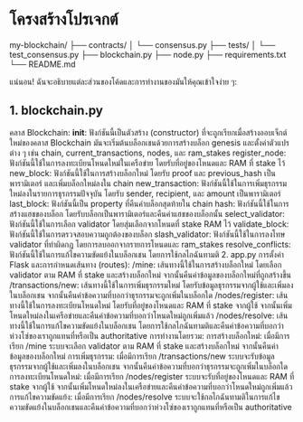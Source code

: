 # โครงสร้างโปรเจกต์

my-blockchain/
├── contracts/
│   └── consensus.py
├── tests/
│   └── test_consensus.py
├── blockchain.py
├── node.py
├── requirements.txt
└── README.md


แน่นอน! ฉันจะอธิบายแต่ละส่วนของโค้ดและการทำงานของมันให้คุณเข้าใจง่าย ๆ:

## 1. blockchain.py
คลาส Blockchain:
__init__: ฟังก์ชันนี้เป็นตัวสร้าง (constructor) ที่จะถูกเรียกเมื่อสร้างออบเจ็กต์ใหม่ของคลาส Blockchain มันจะเริ่มต้นบล็อกเชนด้วยการสร้างบล็อก genesis และตั้งค่าตัวแปรต่าง ๆ เช่น chain, current_transactions, nodes, และ ram_stakes
register_node: ฟังก์ชันนี้ใช้ในการลงทะเบียนโหนดใหม่ในเครือข่าย โดยรับที่อยู่ของโหนดและ RAM ที่ stake ไว้
new_block: ฟังก์ชันนี้ใช้ในการสร้างบล็อกใหม่ โดยรับ proof และ previous_hash เป็นพารามิเตอร์ และเพิ่มบล็อกใหม่ลงใน chain
new_transaction: ฟังก์ชันนี้ใช้ในการเพิ่มธุรกรรมใหม่ลงในรายการธุรกรรมปัจจุบัน โดยรับ sender, recipient, และ amount เป็นพารามิเตอร์
last_block: ฟังก์ชันนี้เป็น property ที่คืนค่าบล็อกสุดท้ายใน chain
hash: ฟังก์ชันนี้ใช้ในการสร้างแฮชของบล็อก โดยรับบล็อกเป็นพารามิเตอร์และคืนค่าแฮชของบล็อกนั้น
select_validator: ฟังก์ชันนี้ใช้ในการเลือก validator โดยสุ่มเลือกจากโหนดที่ stake RAM ไว้
validate_block: ฟังก์ชันนี้ใช้ในการตรวจสอบความถูกต้องของบล็อก
slash_validator: ฟังก์ชันนี้ใช้ในการลงโทษ validator ที่ทำผิดกฎ โดยการลบออกจากรายการโหนดและ ram_stakes
resolve_conflicts: ฟังก์ชันนี้ใช้ในการแก้ไขความขัดแย้งในบล็อกเชน โดยการใช้กลไกฉันทามติ
2. app.py
การตั้งค่า Flask และการกำหนดเส้นทาง (routes):
/mine: เส้นทางนี้ใช้ในการสร้างบล็อกใหม่ โดยเลือก validator ตาม RAM ที่ stake และสร้างบล็อกใหม่ จากนั้นคืนค่าข้อมูลของบล็อกใหม่ที่ถูกสร้างขึ้น
/transactions/new: เส้นทางนี้ใช้ในการเพิ่มธุรกรรมใหม่ โดยรับข้อมูลธุรกรรมจากผู้ใช้และเพิ่มลงในบล็อกเชน จากนั้นคืนค่าข้อความที่บอกว่าธุรกรรมจะถูกเพิ่มในบล็อกใด
/nodes/register: เส้นทางนี้ใช้ในการลงทะเบียนโหนดใหม่ โดยรับที่อยู่ของโหนดและ RAM ที่ stake จากผู้ใช้ จากนั้นเพิ่มโหนดใหม่ลงในเครือข่ายและคืนค่าข้อความที่บอกว่าโหนดใหม่ถูกเพิ่มแล้ว
/nodes/resolve: เส้นทางนี้ใช้ในการแก้ไขความขัดแย้งในบล็อกเชน โดยการใช้กลไกฉันทามติและคืนค่าข้อความที่บอกว่าห่วงโซ่ของเราถูกแทนที่หรือเป็น authoritative
การทำงานโดยรวม:
การสร้างบล็อกใหม่: เมื่อมีการเรียก /mine ระบบจะเลือก validator ตาม RAM ที่ stake และสร้างบล็อกใหม่ จากนั้นคืนค่าข้อมูลของบล็อกใหม่
การเพิ่มธุรกรรม: เมื่อมีการเรียก /transactions/new ระบบจะรับข้อมูลธุรกรรมจากผู้ใช้และเพิ่มลงในบล็อกเชน จากนั้นคืนค่าข้อความที่บอกว่าธุรกรรมจะถูกเพิ่มในบล็อกใด
การลงทะเบียนโหนดใหม่: เมื่อมีการเรียก /nodes/register ระบบจะรับที่อยู่ของโหนดและ RAM ที่ stake จากผู้ใช้ จากนั้นเพิ่มโหนดใหม่ลงในเครือข่ายและคืนค่าข้อความที่บอกว่าโหนดใหม่ถูกเพิ่มแล้ว
การแก้ไขความขัดแย้ง: เมื่อมีการเรียก /nodes/resolve ระบบจะใช้กลไกฉันทามติในการแก้ไขความขัดแย้งในบล็อกเชนและคืนค่าข้อความที่บอกว่าห่วงโซ่ของเราถูกแทนที่หรือเป็น authoritative